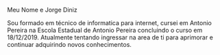 Meu Nome e Jorge Diniz

Sou formado em técnico de informatica para internet, cursei em Antonio Pereira
na Escola Estadual de Antonio Pereira concluindo o curso em 18/12/2019.
Atualmente tentando ingressar na area de ti para aprimorar e continuar adquirindo novos conhecimentos.

